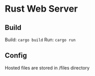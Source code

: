 # Rust Web Server
## Build
Build: `cargo build`
Run: `cargo run`
## Config
Hosted files are stored in /files directory
